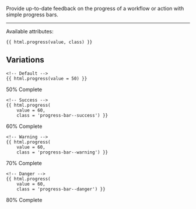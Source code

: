 Provide up-to-date feedback on the progress of a workflow or action with simple progress bars.

----

Available attributes:

	{{ html.progress(value, class) }}

## Variations

	<!-- Default -->
	{{ html.progress(value = 50) }}

<div class="progress">
	<div class="progress-bar" role="progressbar" aria-valuenow="50" aria-valuemin="0" aria-valuemax="100" style="width: 50%;">
		<span class="sr-only">50% Complete</span>
	</div>
</div>

	<!-- Success -->
	{{ html.progress(
		value = 60, 
		class = 'progress-bar--success') }}

<div class="progress">
	<div class="progress-bar progress-bar--success" role="progressbar" aria-valuenow="60" aria-valuemin="0" aria-valuemax="100" style="width: 60%;">
		<span class="sr-only">60% Complete</span>
	</div>
</div>

	<!-- Warning -->
	{{ html.progress(
		value = 60, 
		class = 'progress-bar--warning') }}

<div class="progress">
	<div class="progress-bar progress-bar--warning" role="progressbar" aria-valuenow="70" aria-valuemin="0" aria-valuemax="100" style="width: 70%;">
		<span class="sr-only">70% Complete</span>
	</div>
</div>

	<!-- Danger -->
	{{ html.progress(
		value = 60, 
		class = 'progress-bar--danger') }}

<div class="progress">
	<div class="progress-bar progress-bar--danger" role="progressbar" aria-valuenow="80" aria-valuemin="0" aria-valuemax="100" style="width: 80%;">
		<span class="sr-only">80% Complete</span>
	</div>
</div>